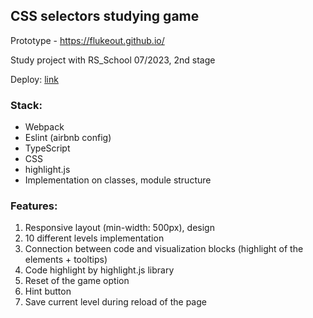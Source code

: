 ## CSS selectors studying game

Prototype - https://flukeout.github.io/

Study project with RS_School 07/2023, 2nd stage

Deploy: [link](https://coracaodomundo.github.io/css-selectors/)
###

### Stack:
- Webpack
- Eslint (airbnb config)
- TypeScript
- CSS
- highlight.js
- Implementation on classes, module structure

### Features:
1. Responsive layout (min-width: 500px), design
2. 10 different levels implementation
3. Connection between code and visualization blocks (highlight of the elements + tooltips)
4. Code highlight by highlight.js library
5. Reset of the game option
6. Hint button 
7. Save current level during reload of the page

